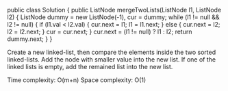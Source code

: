 public class Solution {
    public ListNode mergeTwoLists(ListNode l1, ListNode l2) {
        ListNode dummy = new ListNode(-1), cur = dummy;
        while (l1 != null && l2 != null) {
            if (l1.val < l2.val) {
                cur.next = l1;
                l1 = l1.next;
            } else {
                cur.next = l2;
                l2 = l2.next;
            }
            cur = cur.next;
        }
        cur.next = (l1 != null) ? l1 : l2;
        return dummy.next;
    }
}

Create a new linked-list, then compare the elements inside the 
two sorted linked-lists. Add the node with smaller value into 
the new list. If one of the linked lists is empty, add the remained
list into the new list.

Time complexity: O(m+n)
Space complexity: O(1)